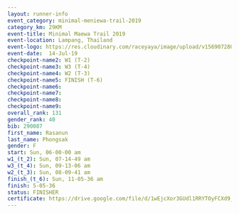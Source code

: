 ```yaml
---
layout: runner-info 
event_category: minimal-meniewa-trail-2019 
category_km: 29KM 
event-title: Minimal Maewa Trail 2019 
event-location: Lampang, Thailand 
event-logo: https://res.cloudinary.com/raceyaya/image/upload/v1569072805/logo/minimal-trail_ktnvsp.jpg 
event-date:  14-Jul-19 
checkpoint-name2: W1 (T-2) 
checkpoint-name3: W3 (T-4) 
checkpoint-name4: W2 (T-3) 
checkpoint-name5: FINISH (T-6) 
checkpoint-name6: 
checkpoint-name7: 
checkpoint-name8: 
checkpoint-name9: 
overall_rank: 131
gender_rank: 40
bib: 290087
first_name: Rasanun
last_name: Phongsak
gender: F
start: Sun, 06-00-00 am
w1_(t_2): Sun, 07-14-49 am
w3_(t_4): Sun, 09-13-06 am
w2_(t_3): Sun, 08-09-41 am
finish_(t_6): Sun, 11-05-36 am
finish: 5-05-36
status: FINISHER
certificate: https://drive.google.com/file/d/1wEjcXor3GUdl1RRYTOyFCXd9_ohiv6p9/view?usp=sharing
---
```

